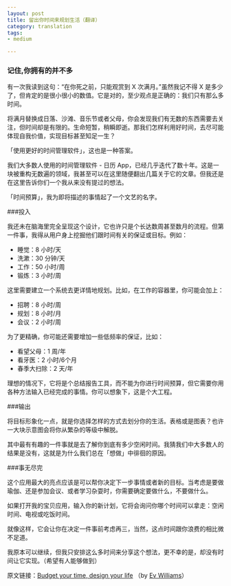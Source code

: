 ```yaml
---
layout: post
title: 留出你时间来规划生活（翻译）
category: translation
tags:
- medium

---
```


### 记住,你拥有的并不多

有一次我读到这句：“在你死之前，只能观赏到 X 次满月。”虽然我记不得 X 是多少了，但肯定的是很小很小的数值。它是对的，至少观点是正确的：我们只有那么多时间。

将满月替换成日落、沙滩、音乐节或者父母，你会发现我们有无数的东西需要去关注，但时间却是有限的。生命短暂，稍瞬即逝。那我们怎样利用好时间，去尽可能体现自我价值，实现目标甚至知足一生？

「使用更好的时间管理软件」，这也是一种答案。

我们大多数人使用的时间管理软件 - 日历 App，已经几乎迭代了数十年。这是一块被重构无数遍的领域，我甚至可以在这里随便翻出几篇关于它的文章。但我还是在这里告诉你们一个我从来没有提过的想法。

「时间预算」，我为即将描述的事情起了一个文艺的名字。

###投入

我还未在脑海里完全呈现这个设计，它也许只是个长达数周甚至数月的流程。但第一件事，我得从用户身上挖掘他们跟时间有关的保证或目标。例如：

* 睡觉：8 小时/天
* 洗漱：30 分钟/天
* 工作：50 小时/周
* 锻炼：3 小时/周

这里需要建立一个系统去更详情地规划。比如，在工作的容器里，你可能会加上：

* 招聘：8 小时/周
* 规划：8 小时/月
* 会议：2 小时/周

为了更精确，你可能还需要增加一些低频率的保证，比如：

* 看望父母：1 周/年
* 看牙医：2 小时/6个月
* 春季大扫除：2 天/年

理想的情况下，它将是个总结报告工具，而不能为你进行时间预算，但它需要你用各种方法输入已经完成的事情。你可以想象下，这是个大工程。

###输出

将目标形象化一点，就是你选择怎样的方式去划分你的生活。表格或是图表？也许一大块示意图会将你从繁杂的等级中解脱。

其中最有有趣的一件事就是去了解你到底有多少空闲时间。我猜我们中大多数人的结果是没有，这就是为什么我们总在「想做」中徘徊的原因。

###事无尽完

这个应用最大的亮点应该是可以帮你决定下一步事情或者新的目标。当考虑是要做瑜伽、还是参加会议、或者学习杂耍时，你需要确定要做什么，不要做什么。

如果打开我的宝贝应用，输入你的新计划，它将会询问你哪个时间可以拿走：空闲时间、电视或吃饭时间。

就像这样，它会让你在决定一件事前考虑再三，当然，这点时间跟你浪费的相比微不足道。

我原本可以继续，但我只安排这么多时间来分享这个想法，更不幸的是，却没有时间让它实现。（希望有人能够做到）

原文链接：[Budget your time, design your life](https://medium.com/products-i-wish-existed/4f631ebb9b80) （by [Ev Williams](https://medium.com/@ev)）





